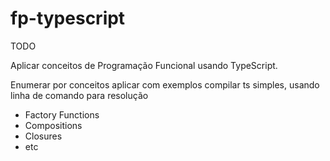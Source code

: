 # fp-typescript

TODO

Aplicar conceitos de Programação Funcional usando TypeScript.

Enumerar por conceitos
aplicar com exemplos
compilar ts simples, usando linha de comando para resolução
- Factory Functions
- Compositions
- Closures
- etc
